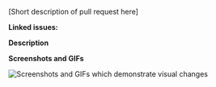 [Short description of pull request here]

**Linked issues:**
<!-- Please add links to all relevant issues that this pull request addresses -->

**Description**
<!-- A step-wise description of the steps taken to complete this pull request -->

**Screenshots and GIFs**
<!-- This section is applicable for visual changes only -->
![Screenshots and GIFs which demonstrate visual changes](url)

<!-- This document has been heavily inspired from https://github.com/atom/atom/blob/master/CONTRIBUTING.md#template-for-submitting-bug-reports -->
